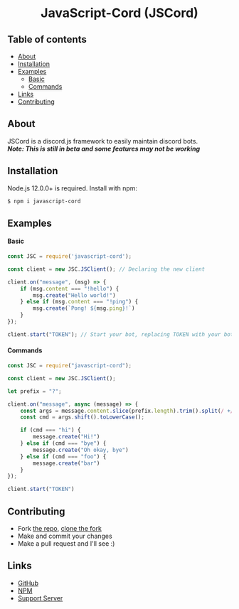 <div align="center">
    <h1>JavaScript-Cord (JSCord)</h1>
</div>

## Table of contents
- [About](#about)
- [Installation](#installation)
- [Examples](#examples)
    - [Basic](#basic)
    - [Commands](#commands)
- [Links](#links)
- [Contributing](#contributing)
## About
JSCord is a discord.js framework to easily maintain discord bots.  
***Note: This is still in beta and some features may not be working***
## Installation
Node.js 12.0.0+ is required. Install with npm:
```bash
$ npm i javascript-cord
```

## Examples
<!--*Examples will come out soon while I figure out more ways to make this package good.*-->

#### Basic
```js
const JSC = require('javascript-cord');

const client = new JSC.JSClient(); // Declaring the new client

client.on("message", (msg) => {
    if (msg.content === "!hello") {
        msg.create("Hello world!")
    } else if (msg.content === "!ping") {
        msg.create(`Pong! ${msg.ping}!`)
    }
});

client.start("TOKEN"); // Start your bot, replacing TOKEN with your bot's token, remember to NEVER share your token with ANYONE.
```

#### Commands
```js
const JSC = require("javascript-cord");

const client = new JSC.JSClient();

let prefix = "?";

client.on("message", async (message) => {
    const args = message.content.slice(prefix.length).trim().split(/ +/);
    const cmd = args.shift().toLowerCase();

    if (cmd === "hi") {
        message.create("Hi!")
    } else if (cmd === "bye") {
        message.create("Oh okay, bye")
    } else if (cmd === "foo") {
        message.create("bar")
    }
});

client.start("TOKEN")
```

## Contributing
- Fork [the repo](https://github.com/Irian3x3/js-cord), [clone the fork](https://git-scm.com/docs/git-clone "git-scm.com/docs/git-clone")
- Make and commit your changes
- Make a pull request and I'll see :)
## Links
- [GitHub](https://github.com/Irian3x3/js-cord)
- [NPM](https://npmjs.com/package/javascript-cord)
- [Support Server](https://discord.gg/ZfZSjcC9bP)